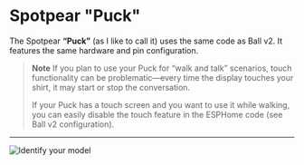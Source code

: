# Spotpear "Puck"

The Spotpear **“Puck”** (as I like to call it) uses the same code as Ball v2. It features the same hardware and pin configuration.

> **Note**
> If you plan to use your Puck for “walk and talk” scenarios, touch functionality can be problematic—every time the display touches your shirt, it may start or stop the conversation.
>
> If your Puck has a touch screen and you want to use it while walking, you can easily disable the touch feature in the ESPHome code (see Ball v2 configuration).

---

![Identify your model](https://github.com/user-attachments/assets/1300266d-e9e6-4f88-9324-e6177c653f03)
